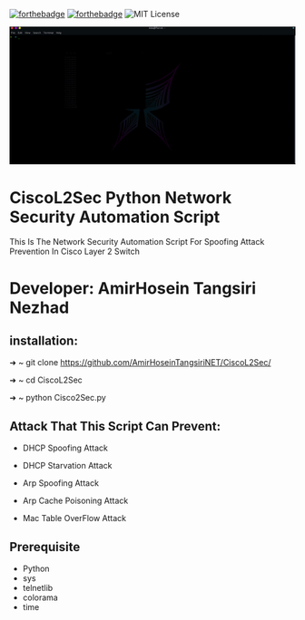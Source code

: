 [![forthebadge](https://forthebadge.com/images/badges/made-with-python.svg)](https://forthebadge.com)
[![forthebadge](https://forthebadge.com/images/badges/gluten-free.svg)](https://forthebadge.com)
![MIT License](https://img.shields.io/static/v1?label=License&message=MIT&color=RED)
<p align="center">
  <img src="Gif/CiscoL2SecGif.gif" alt="Master">
</p>


# CiscoL2Sec Python Network Security Automation Script

This Is The Network Security Automation Script For Spoofing Attack Prevention In Cisco Layer 2 Switch

# Developer: AmirHosein Tangsiri Nezhad

## installation:
➜  ~ git clone https://github.com/AmirHoseinTangsiriNET/CiscoL2Sec/

➜  ~ cd CiscoL2Sec

➜  ~ python Cisco2Sec.py

## Attack That This Script Can Prevent:

* DHCP Spoofing Attack

* DHCP Starvation Attack 

* Arp Spoofing Attack

* Arp Cache Poisoning Attack

* Mac Table OverFlow Attack
## Prerequisite
* Python 
* sys
* telnetlib
* colorama
* time

